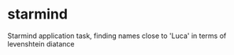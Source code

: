 # starmind
Starmind application task, finding names close to 'Luca' in terms of levenshtein diatance
